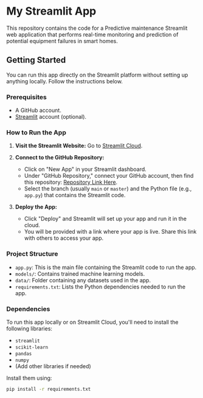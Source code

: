 # My Streamlit App

This repository contains the code for a Predictive maintenance Streamlit web application that performs real-time monitoring and prediction of potential equipment failures in smart homes. 

## Getting Started

You can run this app directly on the Streamlit platform without setting up anything locally. Follow the instructions below.

### Prerequisites

- A GitHub account.
- [Streamlit](https://streamlit.io/) account (optional).

### How to Run the App

1. **Visit the Streamlit Website:**
   Go to [Streamlit Cloud](https://share.streamlit.io/).

2. **Connect to the GitHub Repository:**
   - Click on "New App" in your Streamlit dashboard.
   - Under "GitHub Repository," connect your GitHub account, then find this repository: [Repository Link Here](https://github.com/YourUsername/YourRepo).
   - Select the branch (usually `main` or `master`) and the Python file (e.g., `app.py`) that contains the Streamlit code.

3. **Deploy the App:**
   - Click "Deploy" and Streamlit will set up your app and run it in the cloud.
   - You will be provided with a link where your app is live. Share this link with others to access your app.

### Project Structure

- `app.py`: This is the main file containing the Streamlit code to run the app.
- `models/`: Contains trained machine learning models.
- `data/`: Folder containing any datasets used in the app.
- `requirements.txt`: Lists the Python dependencies needed to run the app.

### Dependencies

To run this app locally or on Streamlit Cloud, you'll need to install the following libraries:
- `streamlit`
- `scikit-learn`
- `pandas`
- `numpy`
- (Add other libraries if needed)

Install them using:
```bash
pip install -r requirements.txt
